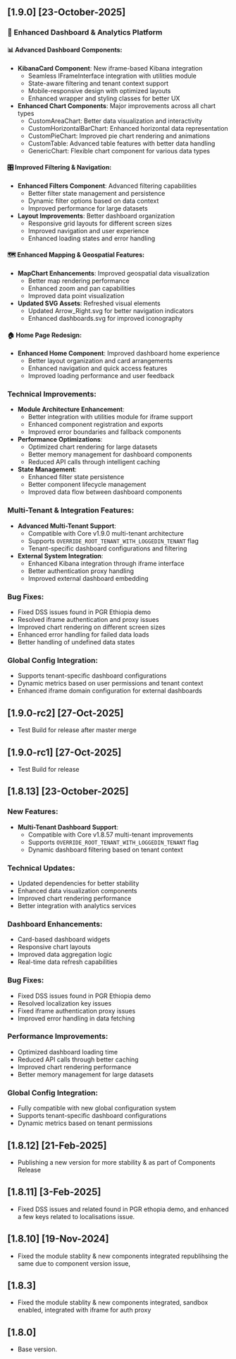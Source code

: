

## [1.9.0] [23-October-2025]

### 🚀 Enhanced Dashboard & Analytics Platform

#### 📊 Advanced Dashboard Components:
- **KibanaCard Component**: New iframe-based Kibana integration
  - Seamless IFrameInterface integration with utilities module
  - State-aware filtering and tenant context support
  - Mobile-responsive design with optimized layouts
  - Enhanced wrapper and styling classes for better UX
- **Enhanced Chart Components**: Major improvements across all chart types
  - CustomAreaChart: Better data visualization and interactivity
  - CustomHorizontalBarChart: Enhanced horizontal data representation
  - CustomPieChart: Improved pie chart rendering and animations
  - CustomTable: Advanced table features with better data handling
  - GenericChart: Flexible chart component for various data types

#### 🎛️ Improved Filtering & Navigation:
- **Enhanced Filters Component**: Advanced filtering capabilities
  - Better filter state management and persistence
  - Dynamic filter options based on data context
  - Improved performance for large datasets
- **Layout Improvements**: Better dashboard organization
  - Responsive grid layouts for different screen sizes
  - Improved navigation and user experience
  - Enhanced loading states and error handling

#### 🗺️ Enhanced Mapping & Geospatial Features:
- **MapChart Enhancements**: Improved geospatial data visualization
  - Better map rendering performance
  - Enhanced zoom and pan capabilities
  - Improved data point visualization
- **Updated SVG Assets**: Refreshed visual elements
  - Updated Arrow_Right.svg for better navigation indicators
  - Enhanced dashboards.svg for improved iconography

#### 🏠 Home Page Redesign:
- **Enhanced Home Component**: Improved dashboard home experience
  - Better layout organization and card arrangements
  - Enhanced navigation and quick access features
  - Improved loading performance and user feedback

### Technical Improvements:
- **Module Architecture Enhancement**: 
  - Better integration with utilities module for iframe support
  - Enhanced component registration and exports
  - Improved error boundaries and fallback components
- **Performance Optimizations**: 
  - Optimized chart rendering for large datasets
  - Better memory management for dashboard components
  - Reduced API calls through intelligent caching
- **State Management**: 
  - Enhanced filter state persistence
  - Better component lifecycle management
  - Improved data flow between dashboard components

### Multi-Tenant & Integration Features:
- **Advanced Multi-Tenant Support**: 
  - Compatible with Core v1.9.0 multi-tenant architecture
  - Supports `OVERRIDE_ROOT_TENANT_WITH_LOGGEDIN_TENANT` flag
  - Tenant-specific dashboard configurations and filtering
- **External System Integration**: 
  - Enhanced Kibana integration through iframe interface
  - Better authentication proxy handling
  - Improved external dashboard embedding

### Bug Fixes:
- Fixed DSS issues found in PGR Ethiopia demo
- Resolved iframe authentication and proxy issues
- Improved chart rendering on different screen sizes
- Enhanced error handling for failed data loads
- Better handling of undefined data states

### Global Config Integration:
- Supports tenant-specific dashboard configurations
- Dynamic metrics based on user permissions and tenant context
- Enhanced iframe domain configuration for external dashboards

## [1.9.0-rc2]  [27-Oct-2025]
- Test Build for release after master merge

## [1.9.0-rc1]  [27-Oct-2025]
- Test Build for release

## [1.8.13] [23-October-2025]

### New Features:
- **Multi-Tenant Dashboard Support**: 
  - Compatible with Core v1.8.57 multi-tenant improvements
  - Supports `OVERRIDE_ROOT_TENANT_WITH_LOGGEDIN_TENANT` flag
  - Dynamic dashboard filtering based on tenant context

### Technical Updates:
- Updated dependencies for better stability
- Enhanced data visualization components
- Improved chart rendering performance
- Better integration with analytics services

### Dashboard Enhancements:
- Card-based dashboard widgets
- Responsive chart layouts
- Improved data aggregation logic
- Real-time data refresh capabilities

### Bug Fixes:
- Fixed DSS issues found in PGR Ethiopia demo
- Resolved localization key issues
- Fixed iframe authentication proxy issues
- Improved error handling in data fetching

### Performance Improvements:
- Optimized dashboard loading time
- Reduced API calls through better caching
- Improved chart rendering performance
- Better memory management for large datasets

### Global Config Integration:
- Fully compatible with new global configuration system
- Supports tenant-specific dashboard configurations
- Dynamic metrics based on tenant permissions

## [1.8.12]  [21-Feb-2025]
- Publishing a new version for more stability & as part of Components Release

## [1.8.11]  [3-Feb-2025]
- Fixed DSS issues and related found in PGR ethopia demo, and enhanced a few keys related to localisations issue.

## [1.8.10]  [19-Nov-2024]
- Fixed the module stablity & new components integrated republihsing the same due to component version issue, 

## [1.8.3]
- Fixed the module stablity & new components integrated, sandbox enabled, integrated with iframe for auth proxy

## [1.8.0]
- Base version.
